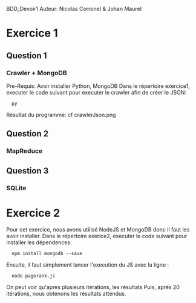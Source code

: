 BDD_Devoir1
Auteur: Nicolas Corronel & Johan Maurel

# Exercice 1

## Question 1
### Crawler + MongoDB
Pre-Requis: Avoir installer Python, MongoDB
Dans le répertoire exercice1, executer le code suivant pour executer le crawler afin de créer le JSON:
```
  py 
```
Résultat du programme: cf crawlerJson.png

## Question 2
### MapReduce

## Question 3
### SQLite

# Exercice 2
Pour cet exercice, nous avons utilisé NodeJS et MongoDB donc il faut les avoir installer.
Dans le répertoire exerice2, executer le code suivant pour installer les dépendences: 

```
  npm install mongodb --save
```
Ensuite, il faut simplement lancer l'execution du JS avec la ligne :
```
  node pagerank.js
```
On peut voir qu'après plusieurs itérations, les résultats
Puis, après 20 itérations, nous obtenons les résultats attendus.


